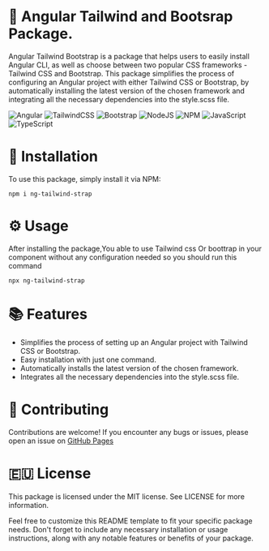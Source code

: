 # :jack_o_lantern: Angular Tailwind and Bootsrap Package.
Angular Tailwind Bootstrap is a package that helps users to easily install Angular CLI, as well as choose between two popular CSS frameworks - Tailwind CSS and Bootstrap. This package simplifies the process of configuring an Angular project with either Tailwind CSS or Bootstrap, by automatically installing the latest version of the chosen framework and integrating all the necessary dependencies into the style.scss file.

![Angular](https://img.shields.io/badge/angular-%23DD0031.svg?style=for-the-badge&logo=angular&logoColor=white)
![TailwindCSS](https://img.shields.io/badge/tailwindcss-%2338B2AC.svg?style=for-the-badge&logo=tailwind-css&logoColor=white)
![Bootstrap](https://img.shields.io/badge/bootstrap-%23563D7C.svg?style=for-the-badge&logo=bootstrap&logoColor=white)
![NodeJS](https://img.shields.io/badge/node.js-6DA55F?style=for-the-badge&logo=node.js&logoColor=white)
![NPM](https://img.shields.io/badge/NPM-%23CB3837.svg?style=for-the-badge&logo=npm&logoColor=white)
![JavaScript](https://img.shields.io/badge/javascript-%23323330.svg?style=for-the-badge&logo=javascript&logoColor=%23F7DF1E)
![TypeScript](https://img.shields.io/badge/typescript-%23007ACC.svg?style=for-the-badge&logo=typescript&logoColor=white)

# :wrench: Installation
To use this package, simply install it via NPM:
```
npm i ng-tailwind-strap
```

# :gear: Usage
After installing the package,You able to use Tailwind css Or boottrap in your component without any configuration
needed so you should run this command 
```
npx ng-tailwind-strap
```

# :books: Features
+ Simplifies the process of setting up an Angular project with Tailwind CSS or Bootstrap.
+ Easy installation with just one command.
+ Automatically installs the latest version of the chosen framework.
+ Integrates all the necessary dependencies into the style.scss file.

# :nazar_amulet: Contributing
Contributions are welcome! If you encounter any bugs or issues, please open an issue on [GitHub Pages](https://github.com/Gharib84/Ng-Tailwind)

# :eu: License
This package is licensed under the MIT license. See LICENSE for more information.

Feel free to customize this README template to fit your specific package needs. Don't forget to include any necessary installation or usage instructions, along with any notable features or benefits of your package.
